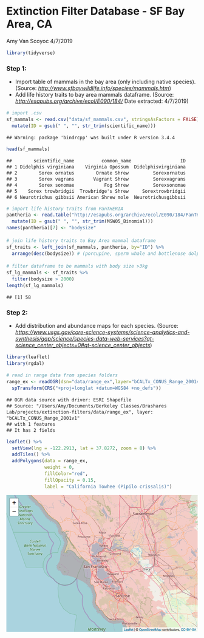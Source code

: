 Extinction Filter Database - SF Bay Area, CA
================
Amy Van Scoyoc
4/7/2019

``` r
library(tidyverse)
```

### Step 1:

-   Import table of mammals in the bay area (only including native species). (Source: *<http://www.sfbaywildlife.info/species/mammals.htm>*)
-   Add life history traits to bay area mammals dataframe. (Source: *<http://esapubs.org/archive/ecol/E090/184/>* Date extracted: 4/7/2019)

``` r
# import .csv
sf_mammals <- read.csv("data/sf_mammals.csv", stringsAsFactors = FALSE) %>% 
  mutate(ID = gsub(" ", "", str_trim(scientific_name)))
```

    ## Warning: package 'bindrcpp' was built under R version 3.4.4

``` r
head(sf_mammals)
```

    ##        scientific_name          common_name                  ID
    ## 1 Didelphis virginiana    Virginia Opossum  Didelphisvirginiana
    ## 2        Sorex ornatus        Ornate Shrew         Sorexornatus
    ## 3        Sorex vagrans       Vagrant Shrew         Sorexvagrans
    ## 4        Sorex sonomae           Fog Shrew         Sorexsonomae
    ## 5    Sorex trowbridgii  Trowbridge's Shrew     Sorextrowbridgii
    ## 6 Neurotrichus gibbsii American Shrew mole  Neurotrichusgibbsii

``` r
# import life history traits from PanTHERIA
pantheria <- read.table("http://esapubs.org/archive/ecol/E090/184/PanTHERIA_1-0_WR05_Aug2008.txt", sep = "\t", stringsAsFactors = FALSE, header = TRUE, na.strings = c("NA", "-999", "-999.00")) %>% 
  mutate(ID = gsub(" ", "", str_trim(MSW05_Binomial)))
names(pantheria)[7] <- "bodysize"

# join life history traits to Bay Area mammal dataframe
sf_traits <- left_join(sf_mammals, pantheria, by="ID") %>%  
  arrange(desc(bodysize)) # (porcupine, sperm whale and bottlenose dolphin didn't merge)

# filter dataframe to be mammals with body size >3kg
sf_lg_mammals <- sf_traits %>%
  filter(bodysize > 2000)
length(sf_lg_mammals)
```

    ## [1] 58

### Step 2:

-   Add distribution and abundance maps for each species. (Source: *<https://www.usgs.gov/core-science-systems/science-analytics-and-synthesis/gap/science/species-data-web-services?qt-science_center_objects=0#qt-science_center_objects>*)

``` r
library(leaflet)
library(rgdal)
```

``` r
# read in range data from species folders
range_ex <- readOGR(dsn="data/range_ex",layer="bCALTx_CONUS_Range_2001v1") %>% 
  spTransform(CRS("+proj=longlat +datum=WGS84 +no_defs"))
```

    ## OGR data source with driver: ESRI Shapefile 
    ## Source: "/Users/Amy/Documents/Berkeley Classes/Brashares Lab/projects/extinction-filters/data/range_ex", layer: "bCALTx_CONUS_Range_2001v1"
    ## with 1 features
    ## It has 2 fields

``` r
leaflet() %>% 
  setView(lng = -122.2913, lat = 37.8272, zoom = 8) %>%
  addTiles() %>% 
  addPolygons(data = range_ex, 
              weight = 0,
              fillColor="red",
              fillOpacity = 0.15,
              label = "California Towhee (Pipilo crissalis)")
```

![](extinction-filter_files/figure-markdown_github-ascii_identifiers/unnamed-chunk-4-1.png)

